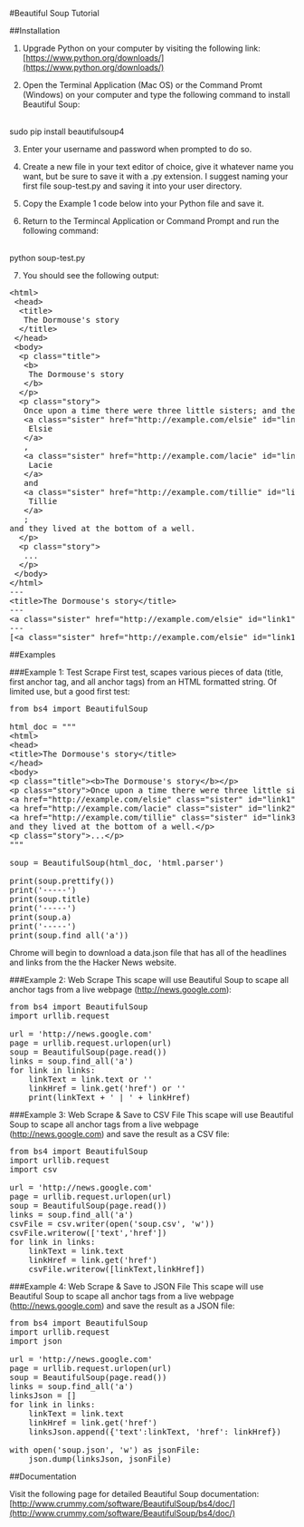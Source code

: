 #Beautiful Soup Tutorial

##Installation
1. Upgrade Python on your computer by visiting the following link: [https://www.python.org/downloads/](https://www.python.org/downloads/)

2. Open the Terminal Application (Mac OS) or the Command Promt (Windows) on your computer and type the following command to install Beautiful Soup:
<br />
sudo pip install beautifulsoup4

3. Enter your username and password when prompted to do so.

4. Create a new file in your text editor of choice, give it whatever name you want, but be sure to save it with a .py extension. I suggest naming your first file soup-test.py and saving it into your user directory.

5. Copy the Example 1 code below into your Python file and save it.

6. Return to the Termincal Application or Command Prompt and run the following command:
<br />
python soup-test.py

7. You should see the following output:
<pre>
&lt;html&gt;
 &lt;head&gt;
  &lt;title&gt;
   The Dormouse's story
  &lt;/title&gt;
 &lt;/head&gt;
 &lt;body&gt;
  &lt;p class=&quot;title&quot;&gt;
   &lt;b&gt;
    The Dormouse's story
   &lt;/b&gt;
  &lt;/p&gt;
  &lt;p class=&quot;story&quot;&gt;
   Once upon a time there were three little sisters; and their names were
   &lt;a class=&quot;sister&quot; href=&quot;http://example.com/elsie&quot; id=&quot;link1&quot;&gt;
    Elsie
   &lt;/a&gt;
   ,
   &lt;a class=&quot;sister&quot; href=&quot;http://example.com/lacie&quot; id=&quot;link2&quot;&gt;
    Lacie
   &lt;/a&gt;
   and
   &lt;a class=&quot;sister&quot; href=&quot;http://example.com/tillie&quot; id=&quot;link3&quot;&gt;
    Tillie
   &lt;/a&gt;
   ;
and they lived at the bottom of a well.
  &lt;/p&gt;
  &lt;p class=&quot;story&quot;&gt;
   ...
  &lt;/p&gt;
 &lt;/body&gt;
&lt;/html&gt;
---
&lt;title&gt;The Dormouse's story&lt;/title&gt;
---
&lt;a class=&quot;sister&quot; href=&quot;http://example.com/elsie&quot; id=&quot;link1&quot;&gt;Elsie&lt;/a&gt;
---
[&lt;a class=&quot;sister&quot; href=&quot;http://example.com/elsie&quot; id=&quot;link1&quot;&gt;Elsie&lt;/a&gt;, &lt;a class=&quot;sister&quot; href=&quot;http://example.com/lacie&quot; id=&quot;link2&quot;&gt;Lacie&lt;/a&gt;, &lt;a class=&quot;sister&quot; href=&quot;http://example.com/tillie&quot; id=&quot;link3&quot;&gt;Tillie&lt;/a&gt;]
</pre>

##Examples

###Example 1: Test Scrape
First test, scapes various pieces of data (title, first anchor tag, and all anchor tags) from an HTML formatted string. Of limited use, but a good first test:

<pre>
from bs4 import BeautifulSoup

html_doc = &quot;&quot;&quot;
&lt;html&gt;
&lt;head&gt;
&lt;title&gt;The Dormouse's story&lt;/title&gt;
&lt;/head&gt;
&lt;body&gt;
&lt;p class=&quot;title&quot;&gt;&lt;b&gt;The Dormouse's story&lt;/b&gt;&lt;/p&gt;
&lt;p class=&quot;story&quot;&gt;Once upon a time there were three little sisters; and their names were
&lt;a href=&quot;http://example.com/elsie&quot; class=&quot;sister&quot; id=&quot;link1&quot;&gt;Elsie&lt;/a&gt;,
&lt;a href=&quot;http://example.com/lacie&quot; class=&quot;sister&quot; id=&quot;link2&quot;&gt;Lacie&lt;/a&gt; and
&lt;a href=&quot;http://example.com/tillie&quot; class=&quot;sister&quot; id=&quot;link3&quot;&gt;Tillie&lt;/a&gt;;
and they lived at the bottom of a well.&lt;/p&gt;
&lt;p class=&quot;story&quot;&gt;...&lt;/p&gt;
&quot;&quot;&quot;

soup = BeautifulSoup(html_doc, 'html.parser')

print(soup.prettify())
print('-----')
print(soup.title)
print('-----')
print(soup.a)
print('-----')
print(soup.find_all('a'))
</pre>

Chrome will begin to download a data.json file that has all of the headlines and links from the the Hacker News website.

###Example 2: Web Scrape
This scape will use Beautiful Soup to scape all anchor tags from a live webpage (http://news.google.com):

<pre>
from bs4 import BeautifulSoup
import urllib.request

url = 'http://news.google.com'
page = urllib.request.urlopen(url)
soup = BeautifulSoup(page.read())
links = soup.find_all('a')
for link in links:
	linkText = link.text or ''
	linkHref = link.get('href') or ''
	print(linkText + ' | ' + linkHref)
</pre>

###Example 3: Web Scrape &amp; Save to CSV File
This scape will use Beautiful Soup to scape all anchor tags from a live webpage (http://news.google.com) and save the result as a CSV file:

<pre>
from bs4 import BeautifulSoup
import urllib.request
import csv

url = 'http://news.google.com'
page = urllib.request.urlopen(url)
soup = BeautifulSoup(page.read())
links = soup.find_all('a')
csvFile = csv.writer(open('soup.csv', 'w'))
csvFile.writerow(['text','href'])
for link in links:
    linkText = link.text
    linkHref = link.get('href')
    csvFile.writerow([linkText,linkHref])
</pre>

###Example 4: Web Scrape &amp; Save to JSON File
This scape will use Beautiful Soup to scape all anchor tags from a live webpage (http://news.google.com) and save the result as a JSON file:

<pre>
from bs4 import BeautifulSoup
import urllib.request
import json

url = 'http://news.google.com'
page = urllib.request.urlopen(url)
soup = BeautifulSoup(page.read())
links = soup.find_all('a')
linksJson = []
for link in links:
	linkText = link.text
	linkHref = link.get('href')
	linksJson.append({'text':linkText, 'href': linkHref})

with open('soup.json', 'w') as jsonFile:
	json.dump(linksJson, jsonFile)
</pre>

##Documentation

Visit the following page for detailed Beautiful Soup documentation: [http://www.crummy.com/software/BeautifulSoup/bs4/doc/](http://www.crummy.com/software/BeautifulSoup/bs4/doc/)
